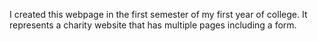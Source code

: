 I created this webpage in the first semester of my first year of college. It represents a charity website that has multiple pages including a form.

